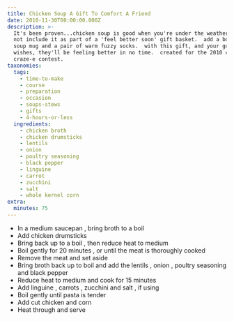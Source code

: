 ```yaml
---
title: Chicken Soup A Gift To Comfort A Friend
date: 2010-11-30T00:00:00.000Z
description: >-
  It's been proven...chicken soup is good when you're under the weather.  so why
  not include it as part of a 'feel better soon' gift basket.  add a book, a big
  soup mug and a pair of warm fuzzy socks.  with this gift, and your good
  wishes, they'll be feeling better in no time.  created for the 2010 category
  craze-e contest.
taxonomies:
  tags:
    - time-to-make
    - course
    - preparation
    - occasion
    - soups-stews
    - gifts
    - 4-hours-or-less
  ingredients:
    - chicken broth
    - chicken drumsticks
    - lentils
    - onion
    - poultry seasoning
    - black pepper
    - linguine
    - carrot
    - zucchini
    - salt
    - whole kernel corn
extra:
  minutes: 75
---
```

 - In a medium saucepan , bring broth to a boil
 - Add chicken drumsticks
 - Bring back up to a boil , then reduce heat to medium
 - Boil gently for 20 minutes , or until the meat is thoroughly cooked
 - Remove the meat and set aside
 - Bring broth back up to boil and add the lentils , onion , poultry seasoning and black pepper
 - Reduce heat to medium and cook for 15 minutes
 - Add linguine , carrots , zucchini and salt , if using
 - Boil gently until pasta is tender
 - Add cut chicken and corn
 - Heat through and serve
